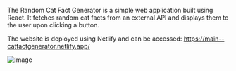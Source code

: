 The Random Cat Fact Generator is a simple web application built using React. It fetches random cat facts from an external API and displays them to the user upon clicking a button.

The website is deployed using Netlify and can be accessed: https://main--catfactgenerator.netlify.app/

![image](https://github.com/Serena-Anthony/Random-Cat-Fact-Generator/assets/139638805/3afe02f8-1f45-4761-8ef2-16a8a5464fd1)
